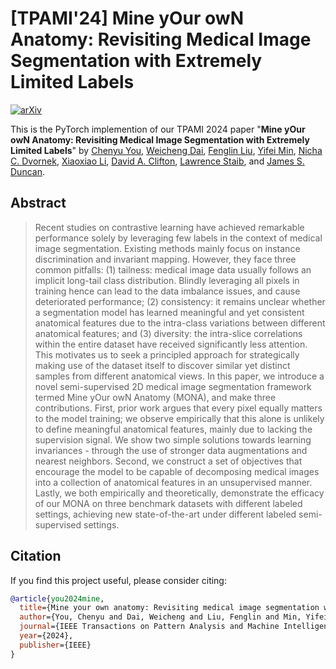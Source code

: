 # [TPAMI'24] Mine yOur owN Anatomy: Revisiting Medical Image Segmentation with Extremely Limited Labels

[![arXiv](https://img.shields.io/badge/arXiv-2209.13476-b31b1b.svg)](https://arxiv.org/abs/2209.13476)

This is the PyTorch implemention of our TPAMI 2024 paper "**Mine yOur owN Anatomy: Revisiting Medical Image Segmentation with Extremely Limited Labels**" by [Chenyu You](http://chenyuyou.me/), [Weicheng Dai](https://weichengdai1.github.io/), [Fenglin Liu](https://eng.ox.ac.uk/people/fenglin-liu/), [Yifei Min](https://scholar.google.com/citations?user=pFWnzL0AAAAJ&hl=en/), [Nicha C. Dvornek](https://scholar.google.com/citations?user=HrzdtUUAAAAJ&hl=en/), [Xiaoxiao Li](https://scholar.google.com/citations?user=sdENOQ4AAAAJ&hl=en/), [David A. Clifton](https://eng.ox.ac.uk/people/david-clifton/), [Lawrence Staib](https://medicine.yale.edu/profile/lawrence-staib/), and [James S. Duncan](https://medicine.yale.edu/profile/james-duncan/). 

## Abstract
> Recent studies on contrastive learning have achieved remarkable performance solely by leveraging few labels in the context of medical image segmentation. Existing methods mainly focus on instance discrimination and invariant mapping. However, they face three common pitfalls: (1) tailness: medical image data usually follows an implicit long-tail class distribution. Blindly leveraging all pixels in training hence can lead to the data imbalance issues, and cause deteriorated performance; (2) consistency: it remains unclear whether a segmentation model has learned meaningful and yet consistent anatomical features due to the intra-class variations between different anatomical features; and (3) diversity: the intra-slice correlations within the entire dataset have received significantly less attention. This motivates us to seek a principled approach for strategically making use of the dataset itself to discover similar yet distinct samples from different anatomical views. In this paper, we introduce a novel semi-supervised 2D medical image segmentation framework termed Mine yOur owN Anatomy (MONA), and make three contributions. First, prior work argues that every pixel equally matters to the model training; we observe empirically that this alone is unlikely to define meaningful anatomical features, mainly due to lacking the supervision signal. We show two simple solutions towards learning invariances - through the use of stronger data augmentations and nearest neighbors. Second, we construct a set of objectives that encourage the model to be capable of decomposing medical images into a collection of anatomical features in an unsupervised manner. Lastly, we both empirically and theoretically, demonstrate the efficacy of our MONA on three benchmark datasets with different labeled settings, achieving new state-of-the-art under different labeled semi-supervised settings.


## Citation

If you find this project useful, please consider citing:

```bibtex
@article{you2024mine,
  title={Mine your own anatomy: Revisiting medical image segmentation with extremely limited labels},
  author={You, Chenyu and Dai, Weicheng and Liu, Fenglin and Min, Yifei and Dvornek, Nicha C and Li, Xiaoxiao and Clifton, David A and Staib, Lawrence and Duncan, James S},
  journal={IEEE Transactions on Pattern Analysis and Machine Intelligence},
  year={2024},
  publisher={IEEE}
}
```
